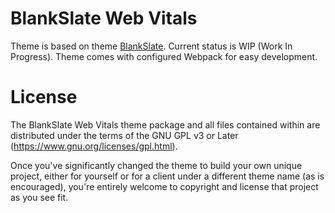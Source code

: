 # BlankSlate Web Vitals
Theme is based on theme [BlankSlate](https://github.com/tidythemes/blankslate).
Current status is WIP (Work In Progress).
Theme comes with configured Webpack for easy development.

# License
The BlankSlate Web Vitals theme package and all files contained within are distributed under the terms of the GNU GPL v3 or Later (https://www.gnu.org/licenses/gpl.html).

Once you've significantly changed the theme to build your own unique project, either for yourself or for a client under a different theme name (as is encouraged), you're entirely welcome to copyright and license that project as you see fit.
